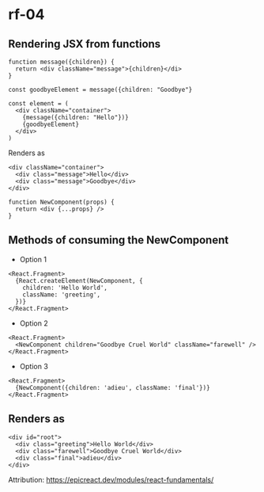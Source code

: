 # rf-04

## Rendering JSX from functions

```
function message({children}) {
  return <div className="message">{children}</di>
}

const goodbyeElement = message({children: "Goodbye"}

const element = (
  <div className="container">
    {message({children: "Hello"})}
    {goodbyeElement}
  </div>
)
```
Renders as
```
<div className="container">
  <div class="message">Hello</div>
  <div class="message">Goodbye</div>
</div>
```



```
function NewComponent(props) {
  return <div {...props} />
}
```

## Methods of consuming the NewComponent

- Option 1

```
<React.Fragment>
  {React.createElement(NewComponent, {
    children: 'Hello World',
    className: 'greeting',
  })}
</React.Fragment>
```

- Option 2

```
<React.Fragment>
  <NewComponent children="Goodbye Cruel World" className="farewell" />
</React.Fragment>
```

- Option 3

```
<React.Fragment>
  {NewComponent({children: 'adieu', className: 'final'})}
</React.Fragment>
```

## Renders as
```
<div id="root">
  <div class="greeting">Hello World</div>
  <div class="farewell">Goodbye Cruel World</div>
  <div class="final">adieu</div>
</div>
```

Attribution: https://epicreact.dev/modules/react-fundamentals/

